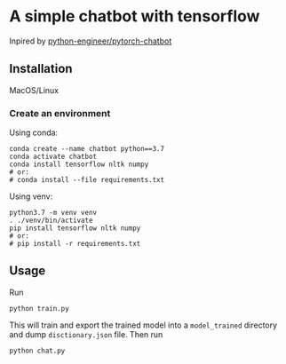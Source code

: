 # A simple chatbot with tensorflow

Inpired by [python-engineer/pytorch-chatbot](https://github.com/python-engineer/pytorch-chatbot)

## Installation
MacOS/Linux

### Create an environment
Using conda:
```
conda create --name chatbot python==3.7
conda activate chatbot
conda install tensorflow nltk numpy
# or:
# conda install --file requirements.txt
```

Using venv:
```
python3.7 -m venv venv
. ./venv/bin/activate
pip install tensorflow nltk numpy
# or:
# pip install -r requirements.txt
```

## Usage

Run
```
python train.py
```

This will train and export the trained model into a `model_trained` directory and dump `disctionary.json` file. Then run

```
python chat.py
```
